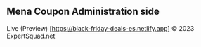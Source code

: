 ## Mena Coupon Administration side

Live (Preview) [https://black-friday-deals-es.netlify.app]
&copy; 2023 ExpertSquad.net
